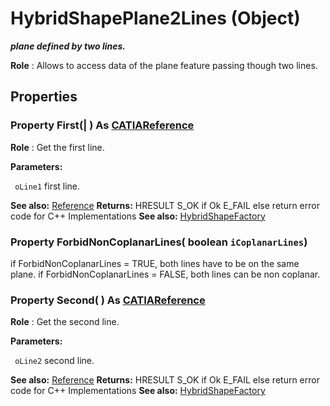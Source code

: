 # HybridShapePlane2Lines (Object)

**_plane defined by two lines._**

**Role** : Allows to access data of the plane feature passing though two lines.

## Properties

### Property **First**(| ) As [CATIAReference](../InfInterfaces/interface_Reference_17481.md)

   **Role** : Get the first line.

**Parameters:**

` oLine1`      first line.

**See also:**      [Reference](../InfInterfaces/interface_Reference_17481.md) **Returns:**      HRESULT S_OK if Ok E_FAIL else return error code for C++ Implementations  **See also:**      [HybridShapeFactory](../GSMInterfaces/interface_HybridShapeFactory_68680.md) 
### Property **ForbidNonCoplanarLines**( boolean  `iCoplanarLines`)

   if ForbidNonCoplanarLines = TRUE, both lines have to be on the same plane. if ForbidNonCoplanarLines = FALSE, both lines can be non coplanar.  
### Property **Second**( ) As [CATIAReference](../InfInterfaces/interface_Reference_17481.md)

   **Role** : Get the second line.

**Parameters:**

` oLine2`      second line.

**See also:**      [Reference](../InfInterfaces/interface_Reference_17481.md) **Returns:**      HRESULT S_OK if Ok E_FAIL else return error code for C++ Implementations  **See also:**      [HybridShapeFactory](../GSMInterfaces/interface_HybridShapeFactory_68680.md)